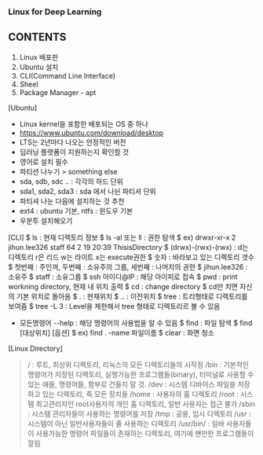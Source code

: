### Linux for Deep Learning 

## CONTENTS
1. Linux 배포판
2. Ubuntu 설치
3. CLI(Command Line Interface)
4. Sheel
5. Package Manager - apt

[Ubuntu]
  - Linux kernel을 포함한 배포되는 OS 중 하나
  - https://www.ubuntu.com/download/desktop
  - LTS는 2년마다 나오는 안정적인 버전
  - 딥러닝 플랫폼이 지원하는지 확인할 것
  - 영어로 설치 필수
  - 파티션 나누기 > something else
  - sda, sdb, sdc .. : 각각의 하드 단위
  - sda1, sda2, sda3 : sda 에서 나뉜 파티셔 단위
  - 파티셔 나눈 다음에 설치하는 것 추천
  - ext4 : ubuntu 기본, ntfs : 윈도우 기본
  - 우분투 설치해오기
  
[CLI]
  $ ls : 현재 디렉토리 정보
    $ ls -al 또는 ll : 권한 탐색
    $ ex) drwxr-xr-x 2 jihun.lee326  staff     64  2 19 20:39 ThisisDirectory
    $ (drwx)-(rwx)-(rwx) : d는 디렉토리 r은 리드 w는 라이트 x는 execute권한
    $ 숫자 : 바라보고 있는 디렉토리 갯수
    $ 첫번째 : 주인꺼, 두번째 : 소유주의 그룹, 세번째 : 나머지의 권한
    $ jihun.lee326 : 소유주
    $ staff : 소유그룹
  $ ssh 아이디@IP : 해당 아이피로 접속
  $ pwd : print workning directory, 현재 내 위치 출력
  $ cd : change directory
    $ cd만 치면 자신의 기본 위치로 돌아옴
  $ . : 현재위치
  $ .. : 이전위치
  $ tree : 트리형태로 디렉토리를 보여줌
    $ tree -L 3 : Level을 제한해서 tree 형태로 디렉토리르 볼 수 있음
  * 모든명령어 --help : 해당 명령어의 사용법을 알 수 있음
  $ find : 파일 탐색
    $ find [대상위치] [옵션]
    $ ex) find . -name 파일이름
  $ clear : 화면 청소

[Linux Directory]
  > / : 루트, 최상위 디렉토리, 리눅스의 모든 디렉토리들의 시작점
  > /bin : 기본적인 명령어가 저장된 디렉토리, 실행가능한 프로그램들(binary), 터미널로 사용할 수 있는 애들, 명령어들, 함부로 건들지 말 것.
  > /dev : 시스템 디바이스 파일을 저장하고 있는 디렉토리, 즉 모든 장치들
  > /home : 사용자의 홈 디렉토리
  > /root : 시스템 최고관리자인 root사용자의 개인 홈 디렉토리, 일반 사용자는 접근 불가
  > /sbin : 시스템 관리자들이 사용하는 명령어를 저장
  > /tmp : 공용, 임시 디렉토리
  > /usr : 시스템이 아닌 일반사용자들이 줄 사용하는 디렉토리
  > /usr/bin/ : 일바 사용자들이 사용가능한 명령어 파일들이 존재하는 디렉토리, 여기에 왠만한 프로그램들이 깔림

